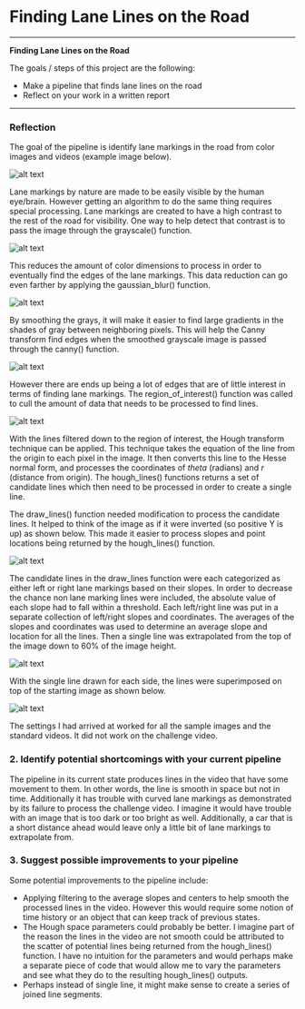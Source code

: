 # **Finding Lane Lines on the Road** 

---

**Finding Lane Lines on the Road**

The goals / steps of this project are the following:
* Make a pipeline that finds lane lines on the road
* Reflect on your work in a written report


[//]: # (Image References)

[image0]: ./report_images/solidWhiteRight.jpg "OG"
[image1]: ./report_images/gray_solidWhiteRight.jpg "Grayscale"
[image2]: ./report_images/gaussian_blur_solidWhiteRight.jpg "Gaussian blur"
[image3]: ./report_images/edges_solidWhiteRight.jpg "Edges"
[image4]: ./report_images/region_solidWhiteRight.jpg "Region"
[image5]: ./report_images/regionInverted_solidWhiteRight.jpg "Region inverted"
[image6]: ./report_images/lines_solidWhiteRight.jpg "Lines"
[image7]: ./report_images/linesInverted_solidWhiteRight.jpg "Lines inverted"
[image8]: ./report_images/processed_solidWhiteRight.jpg "Processed"

---

### Reflection

The goal of the pipeline is identify lane markings in the road from color images and videos (example image below).

![alt text][image0]

 Lane markings by nature are made to be easily visible by the human eye/brain.  However getting an algorithm to do the same thing requires special processing.  Lane markings are created to have a high contrast to the rest of the road for visibility.  One way to help detect that contrast is to pass the image through the grayscale() function.

![alt text][image1]

This reduces the amount of color dimensions to process in order to eventually find the edges of the lane markings.  This data reduction can go even farther by applying the gaussian_blur() function.

![alt text][image2]

By smoothing the grays, it will make it easier to find large gradients in the shades of gray between neighboring pixels.  This will help the Canny transform find edges when the smoothed grayscale image is passed through the canny() function.

![alt text][image3]

However there are ends up being a lot of edges that are of little interest in terms of finding lane markings.  The region_of_interest() function was called to cull the amount of data that needs to be processed to find lines.

![alt text][image4]

With the lines filtered down to the region of interest, the Hough transform technique can be applied.  This technique takes the equation of the line from the origin to each pixel in the image.  It then converts this line to the Hesse normal form, and processes the coordinates of *theta* (radians) and *r* (distance from origin).  The hough_lines() functions returns a set of candidate lines which then need to be processed in order to create a single line.

The draw_lines() function needed modification to process the candidate lines.  It helped to think of the image as if it were inverted (so positive Y is up) as shown below.  This made it easier to process slopes and point locations being returned by the hough_lines() function.

![alt text][image5]

The candidate lines in the draw_lines function were each categorized as either left or right lane markings based on their slopes.  In order to decrease the chance non lane marking lines were included, the absolute value of each slope had to fall within a threshold.  Each left/right line was put in a separate collection of left/right slopes and coordinates.  The averages of the slopes and coordinates was used to determine an average slope and location for all the lines.  Then a single line was extrapolated from the top of the image down to 60% of the image height.

![alt text][image7]

With the single line drawn for each side, the lines were superimposed on top of the starting image as shown below.

![alt text][image8]

The settings I had arrived at worked for all the sample images and the standard videos.  It did not work on the challenge video.

### 2. Identify potential shortcomings with your current pipeline


The pipeline in its current state produces lines in the video that have some movement to them.  In other words, the line is smooth in space but not in time.  Additionally it has trouble with curved lane markings as demonstrated by its failure to process the challenge video.  I imagine it would have trouble with an image that is too dark or too bright as well.  Additionally, a car that is a short distance ahead would leave only a little bit of lane markings to extrapolate from.


### 3. Suggest possible improvements to your pipeline

Some potential improvements to the pipeline include:

- Applying filtering to the average slopes and centers to help smooth the processed lines in the video.  However this would require some notion of time history or an object that can keep track of previous states.
- The Hough space parameters could probably be better.  I imagine part of the reason the lines in the video are not smooth could be attributed to the scatter of potential lines being returned from the hough_lines() function.  I have no intuition for the parameters and would perhaps make a separate piece of code that would allow me to vary the parameters and see what they do to the resulting hough_lines() outputs.
- Perhaps instead of single line, it might make sense to create a series of joined line segments.
